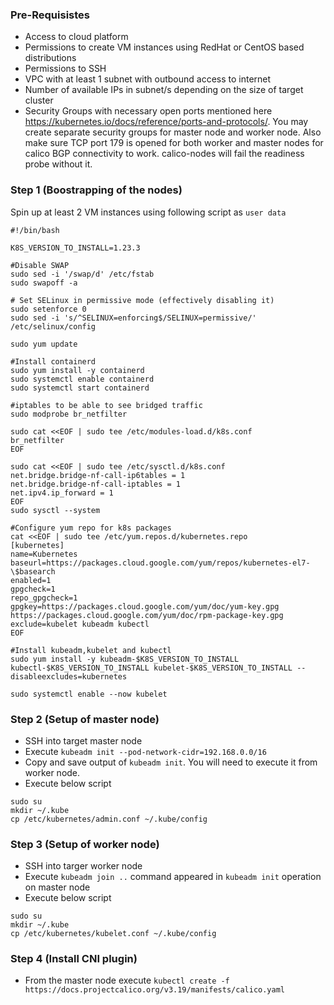 ### Pre-Requisistes

- Access to cloud platform
- Permissions to create VM instances using RedHat or CentOS based distributions
- Permissions to SSH
- VPC with at least 1 subnet with outbound access to internet
- Number of available IPs in subnet/s depending on the size of target cluster
- Security Groups with necessary open ports mentioned here 
  https://kubernetes.io/docs/reference/ports-and-protocols/. You may create separate security groups for
  master node and worker node.
  Also make sure TCP port 179 is opened for both worker 
  and master nodes for calico BGP connectivity to work.
  calico-nodes will fail the readiness probe without it.
  

### Step 1 (Boostrapping of the nodes)

Spin up at least 2 VM instances using following script as `user data`  

```shell script
#!/bin/bash

K8S_VERSION_TO_INSTALL=1.23.3

#Disable SWAP
sudo sed -i '/swap/d' /etc/fstab
sudo swapoff -a

# Set SELinux in permissive mode (effectively disabling it)
sudo setenforce 0
sudo sed -i 's/^SELINUX=enforcing$/SELINUX=permissive/' /etc/selinux/config

sudo yum update

#Install containerd
sudo yum install -y containerd
sudo systemctl enable containerd
sudo systemctl start containerd

#iptables to be able to see bridged traffic
sudo modprobe br_netfilter

sudo cat <<EOF | sudo tee /etc/modules-load.d/k8s.conf
br_netfilter
EOF

sudo cat <<EOF | sudo tee /etc/sysctl.d/k8s.conf
net.bridge.bridge-nf-call-ip6tables = 1
net.bridge.bridge-nf-call-iptables = 1
net.ipv4.ip_forward = 1
EOF
sudo sysctl --system

#Configure yum repo for k8s packages
cat <<EOF | sudo tee /etc/yum.repos.d/kubernetes.repo
[kubernetes]
name=Kubernetes
baseurl=https://packages.cloud.google.com/yum/repos/kubernetes-el7-\$basearch
enabled=1
gpgcheck=1
repo_gpgcheck=1
gpgkey=https://packages.cloud.google.com/yum/doc/yum-key.gpg https://packages.cloud.google.com/yum/doc/rpm-package-key.gpg
exclude=kubelet kubeadm kubectl
EOF

#Install kubeadm,kubelet and kubectl
sudo yum install -y kubeadm-$K8S_VERSION_TO_INSTALL kubectl-$K8S_VERSION_TO_INSTALL kubelet-$K8S_VERSION_TO_INSTALL --disableexcludes=kubernetes

sudo systemctl enable --now kubelet

```

### Step 2 (Setup of master node)
- SSH into target master node
- Execute `kubeadm init --pod-network-cidr=192.168.0.0/16`
- Copy and save output of `kubeadm init`. You will need to execute it from worker node.
- Execute below script
```shell script
sudo su
mkdir ~/.kube
cp /etc/kubernetes/admin.conf ~/.kube/config
```

### Step 3 (Setup of worker node)

- SSH into targer worker node
- Execute `kubeadm join ..` command appeared in `kubeadm init` operation on master node
- Execute below script
```shell script
sudo su
mkdir ~/.kube
cp /etc/kubernetes/kubelet.conf ~/.kube/config
```

### Step 4 (Install CNI plugin)

- From the master node execute 
`kubectl create -f https://docs.projectcalico.org/v3.19/manifests/calico.yaml`